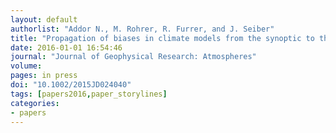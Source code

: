 ```yaml
---
layout: default
authorlist: "Addor N., M. Rohrer, R. Furrer, and J. Seiber"
title: "Propagation of biases in climate models from the synoptic to the regional scale: Implications for bias adjustment"
date: 2016-01-01 16:54:46
journal: "Journal of Geophysical Research: Atmospheres"
volume:  
pages: in press
doi: "10.1002/2015JD024040"
tags: [papers2016,paper_storylines]
categories:
- papers
---
```


